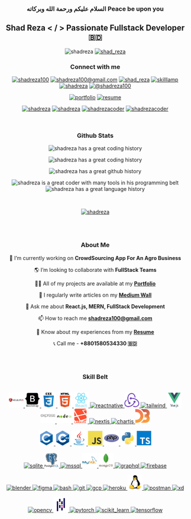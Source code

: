 <h3 align="center">
<span>السلام عليكم ورحمة الله وبركاته</span>
<span>Peace be upon you</span>
</h3>

<h2 align="center">
<span> Shad Reza < / > Passionate Fullstack Developer 🇧🇩 </span>
</h2>

<p align="center"> 
  <img src="https://komarev.com/ghpvc/?username=shadreza&label=Profile%20views%20since%20Sep%2027%202023&color=0e75b6&style=flat" alt="shadreza" />
  <span>              </span>
  <a href="https://wakatime.com/@fa5aec1d-8d9b-46d9-b1be-321ce433709e" target="blank"><img src="https://wakatime.com/badge/user/fa5aec1d-8d9b-46d9-b1be-321ce433709e.svg" alt="shad_reza" /></a> 
</p>


<h3 align="center">Connect with me</h3>
<p align="center">
  <a href="https://linkedin.com/in/shadreza100" target="blank"><img src="https://img.shields.io/badge/shadreza-0077B5?style=for-the-badge&logo=linkedin&logoColor=white" alt="shadreza100" /></a>
  <a href="mailto:shadreza100@gmail.com" target="blank"><img src="https://img.shields.io/badge/SHADREZA100-C71610?style=for-the-badge&logo=gmail&logoColor=white" alt="shadreza100@gmail.com" /></a>
  <a href="https://twitter.com/shad_reza" target="blank"><img src="https://img.shields.io/badge/ShadReza-000000?style=for-the-badge&logo=x&logoColor=white" alt="shad_reza" /></a>
  <a href="https://www.youtube.com/@skilllamp" target="blank"><img src="https://img.shields.io/badge/SkillLamp-FF0000?style=for-the-badge&logo=youtube&logoColor=white" alt="skilllamp" /></a>
  <a href="https://www.upwork.com/freelancers/~01394217970c69bef5" target="blank"><img src="https://img.shields.io/badge/ShadReza-16A302?style=for-the-badge&logo=Upwork&logoColor=white" alt="shadreza" /></a>
  <a href="https://medium.com/@shadreza100" target="blank"><img src="https://img.shields.io/badge/shadreza100-FFFFFF?style=for-the-badge&logo=medium&logoColor=black" alt="@shadreza100" /></a>
</p>

<p align="center">
  <a href="https://shadreza-portfolio-shadreza.vercel.app/" target="blank"><img src="https://img.shields.io/badge/Portfolio-255E63?style=for-the-badge&logo=About.me&logoColor=white" alt="portfolio"  /></a>
  <a href="https://drive.google.com/file/d/1mMuG3Gwh-UpvWjhlpPG-_aua2G36N-uk/view" target="blank"><img src="https://img.shields.io/badge/RESUME-E55604?style=for-the-badge&logoColor=white" alt="resume"  /></a>
</p>

<p align="center">
  <a href="https://codeforces.com/profile/shadreza" target="blank"><img   src="https://img.shields.io/badge/shadreza-445f9d?style=for-the-badge&logo=Codeforces&logoColor=white" alt="shadreza"  /></a>
  <a href="https://www.leetcode.com/shadreza" target="blank"><img  src="https://img.shields.io/badge/-shadreza-FFA116?style=for-the-badge&logo=LeetCode&logoColor=black" alt="shadreza"  /></a>
  <a href="https://www.codechef.com/users/shadrezacoder" target="blank"><img src="https://img.shields.io/badge/-shadrezacoder-5B4638?style=for-the-badge&logo=CodeChef&logoColor=white" alt="shadrezacoder"  /></a>
  <a href="https://www.hackerrank.com/shadrezacoder" target="blank"><img  src="https://img.shields.io/badge/-shadrezacoder-2EC866?style=for-the-badge&logo=HackerRank&logoColor=white" alt="shadrezacoder" /></a>
</p>

<br/>


<h3 align="center">Github Stats</h3>
<p align="center">
  <img src="https://github-readme-streak-stats.herokuapp.com/?user=shadreza&theme=dracula" alt="shadreza has a great coding history" />
</p>
<p align="center"> 

  <img src="https://github-readme-stats.vercel.app/api?username=shadreza&rank_icon=github&theme=date_night" alt="shadreza has a great coding history" />
  
</p>
<p align="center">
  <img src="http://github-profile-summary-cards.vercel.app/api/cards/profile-details?username=shadreza&theme=date_night" alt="shadreza has a great github history"/>
</p>
<p align="center">
  <img src="https://github-readme-stats.vercel.app/api/top-langs?username=shadreza&langs_count=10&show_icons=true&locale=en&layout=compact&theme=date_night" alt="shadreza is a great coder with many tools in his programming belt"/>
  <img src="http://github-profile-summary-cards.vercel.app/api/cards/most-commit-language?username=shadreza&theme=date_night" alt="shadreza has a great language history"/>
</p>

<br/>

<p align="center"><a href="https://github.com/ryo-ma/github-profile-trophy"><img src="https://github-profile-trophy.vercel.app/?username=shadreza" alt="shadreza" /></a></p>

<br/>
<br/>
<h3 align="center">About Me</h3>
<p align="center">
🔭 I’m currently working on <strong>CrowdSourcing App For An Agro Business</strong>
</p>
<p align="center">
🌎 I’m looking to collaborate with <strong>FullStack Teams</strong>
</p>
<p align="center">
👨‍💻 All of my projects are available at my <a href="https://shadreza-portfolio-shadreza.vercel.app/"><strong>Portfolio</strong></a>
</p>
<p align="center">
📝 I regularly write articles on my <a href="https://medium.com/@shadreza100"><strong>Medium Wall</strong></a>
</p>
<p align="center">
💬 Ask me about <strong>React.js, MERN, FullStack Development</strong>
</p>
<p align="center">
📫 How to reach me <a href="mailto:shadreza100@gmail.com"><strong>shadreza100@gmail.com</strong></a>
</p>
<p align="center">
📄 Know about my experiences from my <a href="https://drive.google.com/file/d/1mMuG3Gwh-UpvWjhlpPG-_aua2G36N-uk/view"><strong>Resume</strong></a>
</p>
<p align="center">
📞 Call me - <strong>+8801580534330 🇧🇩</strong>
</p>

<br/>
<br/>
<h3 align="center">Skill Belt</h3>
<p align="center">
<!-- <br/> -->
<!-- <strong>Frontend</strong> -->
<br/>
<a href="https://angular.io" target="_blank" rel="noreferrer"> <img
src="https://raw.githubusercontent.com/devicons/devicon/master/icons/angularjs/angularjs-original-wordmark.svg"
alt="angularjs" width="40" height="40" /> </a><a href="https://getbootstrap.com" target="_blank" rel="noreferrer"> <img
src="https://raw.githubusercontent.com/devicons/devicon/master/icons/bootstrap/bootstrap-plain-wordmark.svg"
alt="bootstrap" width="40" height="40" /> </a><a href="https://www.w3schools.com/css/" target="_blank" rel="noreferrer"> <img
src="https://raw.githubusercontent.com/devicons/devicon/master/icons/css3/css3-original-wordmark.svg"
alt="css3" width="40" height="40" /> </a><a href="https://www.w3.org/html/" target="_blank" rel="noreferrer"> <img
src="https://raw.githubusercontent.com/devicons/devicon/master/icons/html5/html5-original-wordmark.svg"
alt="html5" width="40" height="40" /> </a><a href="https://reactjs.org/" target="_blank" rel="noreferrer"> <img
src="https://raw.githubusercontent.com/devicons/devicon/master/icons/react/react-original-wordmark.svg"
alt="react" width="40" height="40" /> </a><a href="https://reactnative.dev/" target="_blank" rel="noreferrer"> <img
src="https://reactnative.dev/img/header_logo.svg" alt="reactnative" width="40" height="40" /> </a><a href="https://redux.js.org" target="_blank" rel="noreferrer"> <img
src="https://raw.githubusercontent.com/devicons/devicon/master/icons/redux/redux-original.svg" alt="redux"
width="40" height="40" /> </a><a href="https://tailwindcss.com/" target="_blank" rel="noreferrer"> <img
src="https://www.vectorlogo.zone/logos/tailwindcss/tailwindcss-icon.svg" alt="tailwind" width="40"
height="40" /> </a><a href="https://vuejs.org/" target="_blank" rel="noreferrer"> <img
src="https://raw.githubusercontent.com/devicons/devicon/master/icons/vuejs/vuejs-original-wordmark.svg"
alt="vuejs" width="40" height="40" /> </a><a href="https://expressjs.com" target="_blank" rel="noreferrer"> <img
src="https://raw.githubusercontent.com/devicons/devicon/master/icons/express/express-original-wordmark.svg"
alt="express" width="40" height="40" /> </a><a href="https://nodejs.org" target="_blank" rel="noreferrer"> <img
src="https://raw.githubusercontent.com/devicons/devicon/master/icons/nodejs/nodejs-original-wordmark.svg"
alt="nodejs" width="40" height="40" /> </a><a href="https://laravel.com/" target="_blank" rel="noreferrer"> <img
src="https://raw.githubusercontent.com/devicons/devicon/master/icons/laravel/laravel-plain-wordmark.svg"
alt="laravel" width="40" height="40" /> </a><a href="https://nextjs.org/" target="_blank" rel="noreferrer"> <img
src="https://cdn.worldvectorlogo.com/logos/nextjs-2.svg" alt="nextjs" width="40" height="40" /> </a><a href="https://www.chartjs.org" target="_blank" rel="noreferrer"> <img src="https://www.chartjs.org/media/logo-title.svg" alt="chartjs" width="40" height="40" /> </a><a href="https://d3js.org/" target="_blank" rel="noreferrer"> <img
src="https://raw.githubusercontent.com/devicons/devicon/master/icons/d3js/d3js-original.svg" alt="d3js"
width="40" height="40" /> </a><br />
<!-- <br/> -->
<!-- <strong>Backend</strong> -->
<!-- <br/ -->
<!-- <br/> -->
<!-- <strong>Data Visualisation</strong> -->
<!-- <br/> -->
<!-- <br/> -->
<!-- <strong>Programming Languages</strong> -->
<br/>
<a href="https://www.cprogramming.com/" target="_blank" rel="noreferrer"> <img
src="https://raw.githubusercontent.com/devicons/devicon/master/icons/c/c-original.svg" alt="c" width="40"
height="40" /> </a><a href="https://www.w3schools.com/cpp/" target="_blank" rel="noreferrer"> <img
src="https://raw.githubusercontent.com/devicons/devicon/master/icons/cplusplus/cplusplus-original.svg"
alt="cplusplus" width="40" height="40" /> </a><a href="https://www.java.com" target="_blank" rel="noreferrer"> <img
src="https://raw.githubusercontent.com/devicons/devicon/master/icons/java/java-original.svg" alt="java"
width="40" height="40" /> </a><a href="https://developer.mozilla.org/en-US/docs/Web/JavaScript" target="_blank" rel="noreferrer"> <img
src="https://raw.githubusercontent.com/devicons/devicon/master/icons/javascript/javascript-original.svg"
alt="javascript" width="40" height="40" /> </a><a href="https://www.php.net" target="_blank"
rel="noreferrer">
<img src="https://raw.githubusercontent.com/devicons/devicon/master/icons/php/php-original.svg" alt="php"
width="40" height="40" /> </a><a href="https://www.python.org" target="_blank" rel="noreferrer"> <img
src="https://raw.githubusercontent.com/devicons/devicon/master/icons/python/python-original.svg"
alt="python" width="40" height="40" /> </a><a href="https://www.typescriptlang.org/" target="_blank" rel="noreferrer"> <img
src="https://raw.githubusercontent.com/devicons/devicon/master/icons/typescript/typescript-original.svg"
alt="typescript" width="40" height="40" /> </a><br />
<!-- <br/> -->
<!-- <strong>Database</strong> -->
<br/>
<a href="https://www.sqlite.org/" target="_blank" rel="noreferrer"> <img
src="https://www.vectorlogo.zone/logos/sqlite/sqlite-icon.svg" alt="sqlite" width="40" height="40" /> </a><a href="https://www.postgresql.org" target="_blank" rel="noreferrer"> <img
src="https://raw.githubusercontent.com/devicons/devicon/master/icons/postgresql/postgresql-original-wordmark.svg"
alt="postgresql" width="40" height="40" /> </a><a href="https://www.microsoft.com/en-us/sql-server" target="_blank" rel="noreferrer"> <img
src="https://www.svgrepo.com/show/303229/microsoft-sql-server-logo.svg" alt="mssql" width="40"
height="40" />
</a><a href="https://www.mysql.com/" target="_blank" rel="noreferrer"> <img
src="https://raw.githubusercontent.com/devicons/devicon/master/icons/mysql/mysql-original-wordmark.svg"
alt="mysql" width="40" height="40" /> </a><a href="https://www.mongodb.com/" target="_blank" rel="noreferrer"> <img
src="https://raw.githubusercontent.com/devicons/devicon/master/icons/mongodb/mongodb-original-wordmark.svg"
alt="mongodb" width="40" height="40" /> </a><a href="https://graphql.org" target="_blank" rel="noreferrer"> <img
src="https://www.vectorlogo.zone/logos/graphql/graphql-icon.svg" alt="graphql" width="40" height="40" />
</a><a href="https://firebase.google.com/" target="_blank" rel="noreferrer"> <img
src="https://www.vectorlogo.zone/logos/firebase/firebase-icon.svg" alt="firebase" width="40" height="40" />
</a><br />
<!-- <br/> -->
<!-- <strong>Tools</strong> -->
<br/>
<a href="https://www.blender.org/" target="_blank" rel="noreferrer"> <img
src="https://download.blender.org/branding/community/blender_community_badge_white.svg" alt="blender"
width="40" height="40" /> </a><a href="https://www.figma.com/" target="_blank" rel="noreferrer"> <img
src="https://www.vectorlogo.zone/logos/figma/figma-icon.svg" alt="figma" width="40" height="40" /> </a>
<a href="https://www.gnu.org/software/bash/" target="_blank" rel="noreferrer"> <img
src="https://www.vectorlogo.zone/logos/gnu_bash/gnu_bash-icon.svg" alt="bash" width="40" height="40" /> </a>
<a href="https://git-scm.com/" target="_blank" rel="noreferrer"> <img
src="https://www.vectorlogo.zone/logos/git-scm/git-scm-icon.svg" alt="git" width="40" height="40" /> </a><a href="https://cloud.google.com" target="_blank" rel="noreferrer"> <img
src="https://www.vectorlogo.zone/logos/google_cloud/google_cloud-icon.svg" alt="gcp" width="40"
height="40" />
</a><a href="https://heroku.com" target="_blank" rel="noreferrer"> <img
src="https://www.vectorlogo.zone/logos/heroku/heroku-icon.svg" alt="heroku" width="40" height="40" /> </a><a href="https://www.linux.org/" target="_blank" rel="noreferrer"> <img
src="https://raw.githubusercontent.com/devicons/devicon/master/icons/linux/linux-original.svg" alt="linux"
width="40" height="40" /> </a><a href="https://postman.com" target="_blank" rel="noreferrer"> <img
src="https://www.vectorlogo.zone/logos/getpostman/getpostman-icon.svg" alt="postman" width="40"
height="40" />
</a><a href="https://www.adobe.com/products/xd.html" target="_blank" rel="noreferrer"> <img
src="https://cdn.worldvectorlogo.com/logos/adobe-xd.svg" alt="xd" width="40" height="40" /> </a><br />
<!-- <br/> -->
<!-- <strong>AI & ML</strong> -->
<br/>
<a href="https://opencv.org/" target="_blank" rel="noreferrer"> <img
src="https://www.vectorlogo.zone/logos/opencv/opencv-icon.svg" alt="opencv" width="40" height="40" /> </a><a href="https://pandas.pydata.org/" target="_blank" rel="noreferrer"> <img
src="https://raw.githubusercontent.com/devicons/devicon/2ae2a900d2f041da66e950e4d48052658d850630/icons/pandas/pandas-original.svg"
alt="pandas" width="40" height="40" /> </a><a href="https://pytorch.org/" target="_blank" rel="noreferrer"> <img
src="https://www.vectorlogo.zone/logos/pytorch/pytorch-icon.svg" alt="pytorch" width="40" height="40" />
</a><a href="https://scikit-learn.org/" target="_blank" rel="noreferrer"> <img
src="https://upload.wikimedia.org/wikipedia/commons/0/05/Scikit_learn_logo_small.svg" alt="scikit_learn"
width="40" height="40" /> </a><a href="https://www.tensorflow.org" target="_blank" rel="noreferrer"> <img
src="https://www.vectorlogo.zone/logos/tensorflow/tensorflow-icon.svg" alt="tensorflow" width="40"
height="40" /> </a></p>
